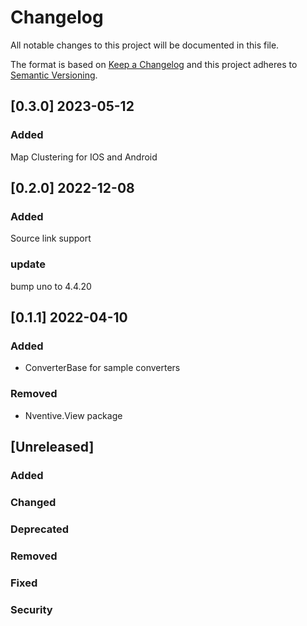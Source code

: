 # Changelog
All notable changes to this project will be documented in this file.

The format is based on [Keep a Changelog](http://keepachangelog.com/en/1.0.0/)
and this project adheres to [Semantic Versioning](http://semver.org/spec/v2.0.0.html).

## [0.3.0] 2023-05-12

### Added
Map Clustering for IOS and Android

## [0.2.0] 2022-12-08

### Added
Source link support

### update
bump uno to 4.4.20

## [0.1.1] 2022-04-10

### Added
- ConverterBase for sample converters

### Removed
- Nventive.View package

## [Unreleased]

### Added

### Changed

### Deprecated

### Removed

### Fixed

### Security
